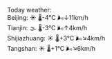 Today weather:  
Beijing: ☀️   🌡️-4°C 🌬️↓11km/h  
Tianjin: 🌫  🌡️-3°C 🌬️↑4km/h  
Shijiazhuang: ☀️   🌡️+3°C 🌬️↘4km/h  
Tangshan: ☀️   🌡️+1°C 🌬️↘6km/h  
